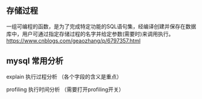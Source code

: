 ## 存储过程
一组可编程的函数，是为了完成特定功能的SQL语句集，经编译创建并保存在数据库中，用户可通过指定存储过程的名字并给定参数(需要时)来调用执行。
https://www.cnblogs.com/geaozhang/p/6797357.html

## mysql 常用分析
explain 执行过程分析 （各个字段的含义是重点）

profiling 执行时间分析 （需要打开profiling开关）